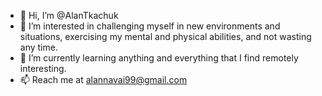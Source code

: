 - 👋 Hi, I’m @AlanTkachuk
- 👀 I’m interested in challenging myself in new environments and situations, exercising my mental and physical abilities, and not wasting any time.
- 🌱 I’m currently learning anything and everything that I find remotely interesting.
- 📫 Reach me at alannavai99@gmail.com

<!---
AlanTkachuk/AlanTkachuk is a ✨ special ✨ repository because its `README.md` (this file) appears on your GitHub profile.
You can click the Preview link to take a look at your changes.
--->
